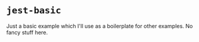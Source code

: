 # `jest-basic`

Just a basic example which I'll use as a boilerplate for other examples. No fancy stuff here.
